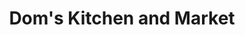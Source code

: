 ---
title: "Dom's Kitchen and Market"
url: /chicago/doms-kitchen-and-market-north-halsted-street/
shop: supermarket
---